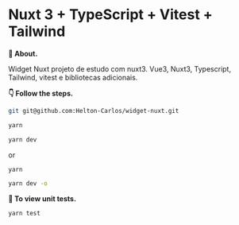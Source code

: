 # Nuxt 3 + TypeScript + Vitest + Tailwind

**💬 About.** 

Widget Nuxt projeto de estudo com nuxt3. Vue3, Nuxt3, Typescript, Tailwind, vitest e bibliotecas adicionais.

**👇 Follow the steps.** 

```bash
git git@github.com:Helton-Carlos/widget-nuxt.git
```

```bash
yarn  
```

```bash
yarn dev
```
or

```bash
yarn  
```

```bash
yarn dev -o
```

**🧪 To view unit tests.** 

```bash
yarn test
```
